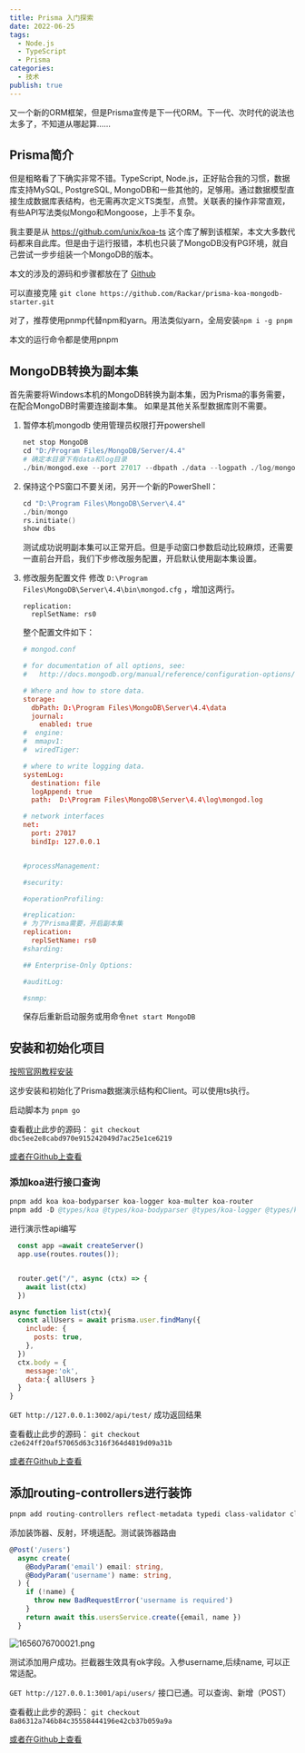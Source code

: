 ```yaml
---
title: Prisma 入门探索
date: 2022-06-25
tags:
  - Node.js
  - TypeScript
  - Prisma
categories:
  - 技术
publish: true
---
```


又一个新的ORM框架，但是Prisma宣传是下一代ORM。下一代、次时代的说法也太多了，不知道从哪起算……

<!-- more -->
## Prisma简介


但是粗略看了下确实非常不错。TypeScript, Node.js，正好贴合我的习惯，数据库支持MySQL, PostgreSQL, MongoDB和一些其他的，足够用。通过数据模型直接生成数据库表结构，也无需再次定义TS类型，点赞。关联表的操作非常直观，有些API写法类似Mongo和Mongoose，上手不复杂。

我主要是从 https://github.com/unix/koa-ts 这个库了解到该框架，本文大多数代码都来自此库。但是由于运行报错，本机也只装了MongoDB没有PG环境，就自己尝试一步步组装一个MongoDB的版本。

本文的涉及的源码和步骤都放在了 [Github](https://github.com/Rackar/prisma-koa-mongodb-starter)

可以直接克隆 `git clone https://github.com/Rackar/prisma-koa-mongodb-starter.git` 

对了，推荐使用pnmp代替npm和yarn。用法类似yarn，全局安装`npm i -g pnpm`

本文的运行命令都是使用pnpm


## MongoDB转换为副本集

首先需要将Windows本机的MongoDB转换为副本集，因为Prisma的事务需要，在配合MongoDB时需要连接副本集。
如果是其他关系型数据库则不需要。

1. 暂停本机mongodb
    使用管理员权限打开powershell
    ```s
    net stop MongoDB
    cd "D:/Program Files/MongoDB/Server/4.4"
    # 确定本目录下有data和log目录
    ./bin/mongod.exe --port 27017 --dbpath ./data --logpath ./log/mongod.log --logappend --replSet rs0 --bind_ip localhost
    ```
2. 保持这个PS窗口不要关闭，另开一个新的PowerShell：
    ```s
    cd "D:\Program Files\MongoDB\Server\4.4"
    ./bin/mongo
    rs.initiate()
    show dbs
    ```
    测试成功说明副本集可以正常开启。但是手动窗口参数启动比较麻烦，还需要一直前台开启，我们下步修改服务配置，开启默认使用副本集设置。
3. 修改服务配置文件
    修改 `D:\Program Files\MongoDB\Server\4.4\bin\mongod.cfg` ，增加这两行。
    ```
    replication:
      replSetName: rs0
    ```

    整个配置文件如下：
    ```conf
    # mongod.conf

    # for documentation of all options, see:
    #   http://docs.mongodb.org/manual/reference/configuration-options/

    # Where and how to store data.
    storage:
      dbPath: D:\Program Files\MongoDB\Server\4.4\data
      journal:
        enabled: true
    #  engine:
    #  mmapv1:
    #  wiredTiger:

    # where to write logging data.
    systemLog:
      destination: file
      logAppend: true
      path:  D:\Program Files\MongoDB\Server\4.4\log\mongod.log

    # network interfaces
    net:
      port: 27017
      bindIp: 127.0.0.1


    #processManagement:

    #security:

    #operationProfiling:

    #replication:
    # 为了Prisma需要，开启副本集
    replication:
      replSetName: rs0
    #sharding:

    ## Enterprise-Only Options:

    #auditLog:

    #snmp:
    ```

    保存后重新启动服务或用命令`net start MongoDB`

## 安装和初始化项目


[按照官网教程安装](https://www.prisma.io/docs/getting-started/setup-prisma/start-from-scratch/mongodb-typescript-mongodb)

这步安装和初始化了Prisma数据演示结构和Client。可以使用ts执行。

启动脚本为 `pnpm go`

查看截止此步的源码：
`git checkout dbc5ee2e8cabd970e915242049d7ac25e1ce6219`

[或者在Github上查看](https://github.com/Rackar/prisma-koa-mongodb-starter/commit/dbc5ee2e8cabd970e915242049d7ac25e1ce6219)

### 添加koa进行接口查询

```s
pnpm add koa koa-bodyparser koa-logger koa-multer koa-router
pnpm add -D @types/koa @types/koa-bodyparser @types/koa-logger @types/koa-router
```

进行演示性api编写
```js
  const app =await createServer()
  app.use(routes.routes());


  router.get("/", async (ctx) => {
    await list(ctx)
  })

async function list(ctx){
  const allUsers = await prisma.user.findMany({
    include: {
      posts: true,
    },
  })
  ctx.body = {
    message:'ok',
    data:{ allUsers }
  }
}
```

`GET http://127.0.0.1:3002/api/test/` 成功返回结果

查看截止此步的源码：
`git checkout c2e624ff20af57065d63c316f364d4819d09a31b`

[或者在Github上查看](https://github.com/Rackar/prisma-koa-mongodb-starter/commit/c2e624ff20af57065d63c316f364d4819d09a31b)

## 添加routing-controllers进行装饰


```s
pnpm add routing-controllers reflect-metadata typedi class-validator class-transformer dotenv
```

 添加装饰器、反射，环境适配。测试装饰器路由
```ts
@Post('/users')
  async create(
    @BodyParam('email') email: string,
    @BodyParam('username') name: string,
  ) {
    if (!name) {
      throw new BadRequestError('username is required')
    }
    return await this.usersService.create({email, name })
  }
```

![1656076700021.png](./img/1656076700021.png)

测试添加用户成功。拦截器生效具有ok字段。入参username,后续name, 可以正常适配。

`GET http://127.0.0.1:3001/api/users/` 接口已通。可以查询、新增（POST）

查看截止此步的源码：
`git checkout 8a86312a746b84c35558444196e42cb37b059a9a`

[或者在Github上查看](https://github.com/Rackar/prisma-koa-mongodb-starter/commit/8a86312a746b84c35558444196e42cb37b059a9a)